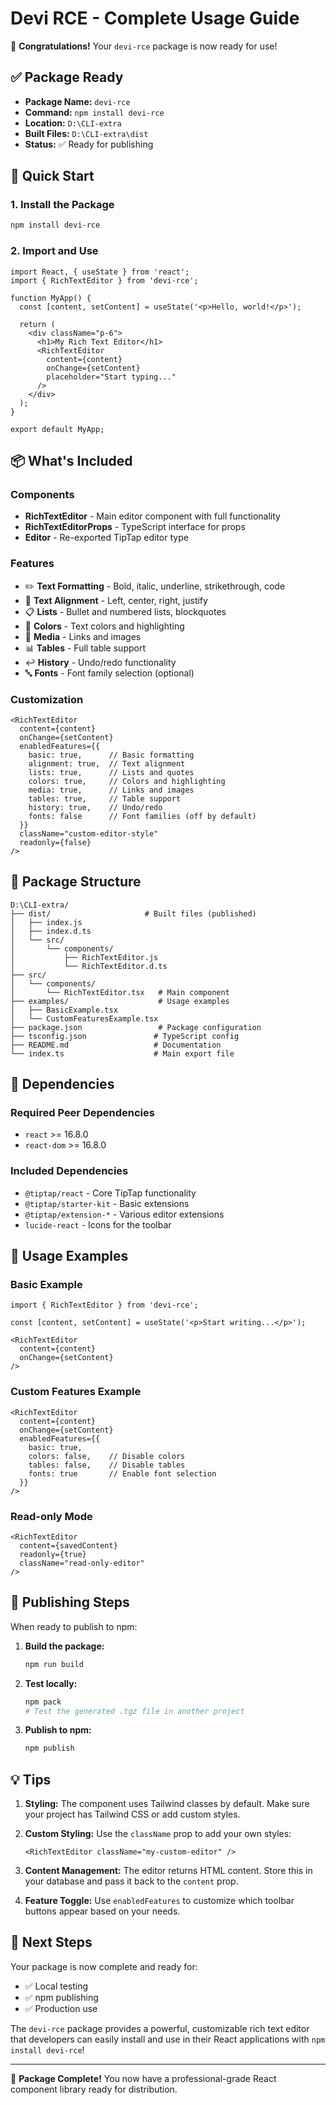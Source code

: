 # Devi RCE - Complete Usage Guide

🎉 **Congratulations!** Your `devi-rce` package is now ready for use!

## ✅ Package Ready

- **Package Name:** `devi-rce`
- **Command:** `npm install devi-rce`
- **Location:** `D:\CLI-extra`
- **Built Files:** `D:\CLI-extra\dist`
- **Status:** ✅ Ready for publishing

## 🚀 Quick Start

### 1. Install the Package

```bash
npm install devi-rce
```

### 2. Import and Use

```tsx
import React, { useState } from 'react';
import { RichTextEditor } from 'devi-rce';

function MyApp() {
  const [content, setContent] = useState('<p>Hello, world!</p>');

  return (
    <div className="p-6">
      <h1>My Rich Text Editor</h1>
      <RichTextEditor 
        content={content}
        onChange={setContent}
        placeholder="Start typing..."
      />
    </div>
  );
}

export default MyApp;
```

## 📦 What's Included

### Components
- **RichTextEditor** - Main editor component with full functionality
- **RichTextEditorProps** - TypeScript interface for props
- **Editor** - Re-exported TipTap editor type

### Features
- ✏️ **Text Formatting** - Bold, italic, underline, strikethrough, code
- 📐 **Text Alignment** - Left, center, right, justify
- 📋 **Lists** - Bullet and numbered lists, blockquotes
- 🎨 **Colors** - Text colors and highlighting
- 🔗 **Media** - Links and images
- 📊 **Tables** - Full table support
- ↩️ **History** - Undo/redo functionality
- 🔤 **Fonts** - Font family selection (optional)

### Customization
```tsx
<RichTextEditor 
  content={content}
  onChange={setContent}
  enabledFeatures={{
    basic: true,      // Basic formatting
    alignment: true,  // Text alignment
    lists: true,      // Lists and quotes
    colors: true,     // Colors and highlighting
    media: true,      // Links and images
    tables: true,     // Table support
    history: true,    // Undo/redo
    fonts: false      // Font families (off by default)
  }}
  className="custom-editor-style"
  readonly={false}
/>
```

## 📁 Package Structure

```
D:\CLI-extra/
├── dist/                     # Built files (published)
│   ├── index.js
│   ├── index.d.ts
│   └── src/
│       └── components/
│           ├── RichTextEditor.js
│           └── RichTextEditor.d.ts
├── src/
│   └── components/
│       └── RichTextEditor.tsx   # Main component
├── examples/                    # Usage examples
│   ├── BasicExample.tsx
│   └── CustomFeaturesExample.tsx
├── package.json                 # Package configuration
├── tsconfig.json               # TypeScript config
├── README.md                   # Documentation
└── index.ts                    # Main export file
```

## 🔧 Dependencies

### Required Peer Dependencies
- `react` >= 16.8.0
- `react-dom` >= 16.8.0

### Included Dependencies
- `@tiptap/react` - Core TipTap functionality
- `@tiptap/starter-kit` - Basic extensions
- `@tiptap/extension-*` - Various editor extensions
- `lucide-react` - Icons for the toolbar

## 🌟 Usage Examples

### Basic Example
```tsx
import { RichTextEditor } from 'devi-rce';

const [content, setContent] = useState('<p>Start writing...</p>');

<RichTextEditor 
  content={content}
  onChange={setContent}
/>
```

### Custom Features Example
```tsx
<RichTextEditor 
  content={content}
  onChange={setContent}
  enabledFeatures={{
    basic: true,
    colors: false,    // Disable colors
    tables: false,    // Disable tables
    fonts: true       // Enable font selection
  }}
/>
```

### Read-only Mode
```tsx
<RichTextEditor 
  content={savedContent}
  readonly={true}
  className="read-only-editor"
/>
```

## 🚀 Publishing Steps

When ready to publish to npm:

1. **Build the package:**
   ```bash
   npm run build
   ```

2. **Test locally:**
   ```bash
   npm pack
   # Test the generated .tgz file in another project
   ```

3. **Publish to npm:**
   ```bash
   npm publish
   ```

## 💡 Tips

1. **Styling:** The component uses Tailwind classes by default. Make sure your project has Tailwind CSS or add custom styles.

2. **Custom Styling:** Use the `className` prop to add your own styles:
   ```tsx
   <RichTextEditor className="my-custom-editor" />
   ```

3. **Content Management:** The editor returns HTML content. Store this in your database and pass it back to the `content` prop.

4. **Feature Toggle:** Use `enabledFeatures` to customize which toolbar buttons appear based on your needs.

## 🎯 Next Steps

Your package is now complete and ready for:
- ✅ Local testing
- ✅ npm publishing  
- ✅ Production use

The `devi-rce` package provides a powerful, customizable rich text editor that developers can easily install and use in their React applications with `npm install devi-rce`!

---

🎉 **Package Complete!** You now have a professional-grade React component library ready for distribution.
